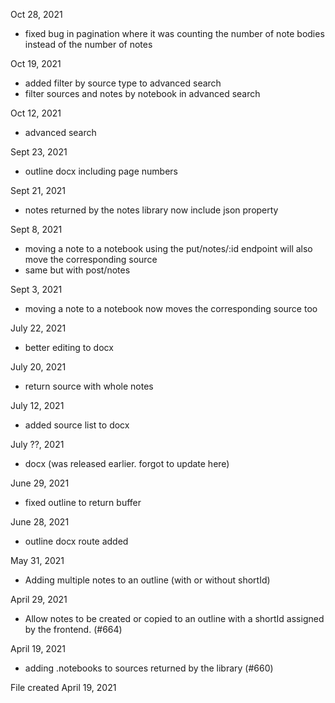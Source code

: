 Oct 28, 2021

* fixed bug in pagination where it was counting the number of note bodies instead of the number of notes

Oct 19, 2021

* added filter by source type to advanced search
* filter sources and notes by notebook in advanced search

Oct 12, 2021

* advanced search

Sept 23, 2021

* outline docx including page numbers

Sept 21, 2021

* notes returned by the notes library now include json property

Sept 8, 2021

* moving a note to a notebook using the put/notes/:id endpoint will also move the corresponding source
* same but with post/notes

Sept 3, 2021

* moving a note to a notebook now moves the corresponding source too

July 22, 2021

* better editing to docx

July 20, 2021

* return source with whole notes

July 12, 2021

* added source list to docx

July ??, 2021

* docx (was released earlier. forgot to update here)

June 29, 2021

* fixed outline to return buffer

June 28, 2021

* outline docx route added

May 31, 2021

* Adding multiple notes to an outline (with or without shortId)

April 29, 2021

* Allow notes to be created or copied to an outline with a shortId assigned by the frontend. (#664)

April 19, 2021

* adding .notebooks to sources returned by the library (#660)

File created April 19, 2021

